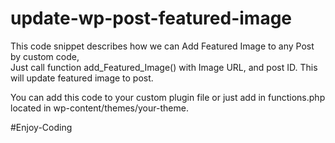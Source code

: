 # update-wp-post-featured-image
This code snippet describes how we can Add Featured Image to any Post by custom code,  
Just call function add_Featured_Image() with Image URL, and post ID. 
This will update featured image to post.

You can add this code to your custom plugin file 
or just add in functions.php located in wp-content/themes/your-theme.


#Enjoy-Coding
